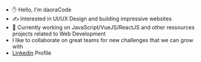 - ✋ Hello, I'm daoraCode
- ✍️ Interested in UI/UX Design and building impressive websites
- 🚀 Currently working on JavaScript/VueJS/ReactJS and other ressources projects related to Web Development
- I like to collaborate on great teams for new challenges that we can grow with
- [Linkedin](https://www.linkedin.com/in/severinmboukou) Profile

<!---
daoraCode/daoraCode is a ✨ special ✨ repository because its `README.md` (this file) appears on your GitHub profile.
You can click the Preview link to take a look at your changes.
--->
